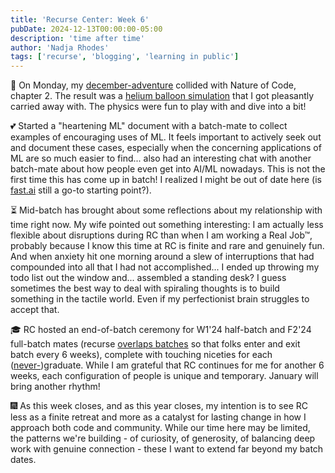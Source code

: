 ```yaml
---
title: 'Recurse Center: Week 6'
pubDate: 2024-12-13T00:00:00-05:00
description: 'time after time'
author: 'Nadja Rhodes'
tags: ['recurse', 'blogging', 'learning in public']
---
```


🎈 On Monday, my [december-adventure](https://eli.li/december-adventure) collided with Nature of Code, chapter 2. The result was a [helium balloon simulation](https://github.com/iconix/december-adventure/blob/main/09/README.md) that I got pleasantly carried away with. The physics were fun to play with and dive into a bit!

💕 Started a "heartening ML" document with a batch-mate to collect examples of encouraging uses of ML. It feels important to actively seek out and document these cases, especially when the concerning applications of ML are so much easier to find... also had an interesting chat with another batch-mate about how people even get into AI/ML nowadays. This is not the first time this has come up in batch! I realized I might be out of date here (is [fast.ai](https://www.fast.ai/) still a go-to starting point?).

⏳ Mid-batch has brought about some reflections about my relationship with time right now. My wife pointed out something interesting: I am actually less flexible about disruptions during RC than when I am working a Real Job™, probably because I know this time at RC is finite and rare and genuinely fun. And when anxiety hit one morning around a slew of interruptions that had compounded into all that I had not accomplished... I ended up throwing my todo list out the window and... assembled a standing desk? I guess sometimes the best way to deal with spiraling thoughts is to build something in the tactile world. Even if my perfectionist brain struggles to accept that.

🎓 RC hosted an end-of-batch ceremony for W1'24 half-batch and F2'24 full-batch mates (recurse [overlaps batches](https://www.recurse.com/blog/36-overlapping-batches) so that folks enter and exit batch every 6 weeks), complete with touching niceties for each ([never-](https://www.recurse.com/manual#:~:text=The%20end%20of%20your%20batch,recommend%20friends%2C%20and%20so%20on.))graduate. While I am grateful that RC continues for me for another 6 weeks, each configuration of people is unique and temporary. January will bring another rhythm!

🎆 As this week closes, and as this year closes, my intention is to see RC less as a finite retreat and more as a catalyst for lasting change in how I approach both code and community. While our time here may be limited, the patterns we're building - of curiosity, of generosity, of balancing deep work with genuine connection - these I want to extend far beyond my batch dates.
